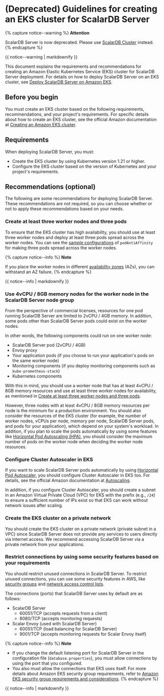 # (Deprecated) Guidelines for creating an EKS cluster for ScalarDB Server

{% capture notice--warning %}
**Attention**

ScalarDB Server is now deprecated. Please use [ScalarDB Cluster](./ManualDeploymentGuideScalarDBClusterOnEKS.md) instead.
{% endcapture %}

<div class="notice--warning">{{ notice--warning | markdownify }}</div>

This document explains the requirements and recommendations for creating an Amazon Elastic Kubernetes Service (EKS) cluster for ScalarDB Server deployment. For details on how to deploy ScalarDB Server on an EKS cluster, see [Deploy ScalarDB Server on Amazon EKS](./ManualDeploymentGuideScalarDBServerOnEKS.md).

## Before you begin

You must create an EKS cluster based on the following requirements, recommendations, and your project's requirements. For specific details about how to create an EKS cluster, see the official Amazon documentation at [Creating an Amazon EKS cluster](https://docs.aws.amazon.com/eks/latest/userguide/create-cluster.html).

## Requirements

When deploying ScalarDB Server, you must:

* Create the EKS cluster by using Kubernetes version 1.21 or higher.
* Configure the EKS cluster based on the version of Kubernetes and your project's requirements.

## Recommendations (optional)

The following are some recommendations for deploying ScalarDB Server. These recommendations are not required, so you can choose whether or not to apply these recommendations based on your needs.

### Create at least three worker nodes and three pods

To ensure that the EKS cluster has high availability, you should use at least three worker nodes and deploy at least three pods spread across the worker nodes. You can see the [sample configurations](../conf/scalardb-custom-values.yaml) of `podAntiAffinity` for making three pods spread across the worker nodes.

{% capture notice--info %}
**Note**

If you place the worker nodes in different [availability zones](https://docs.aws.amazon.com/AWSEC2/latest/UserGuide/using-regions-availability-zones.html) (AZs), you can withstand an AZ failure.
{% endcapture %}

<div class="notice--info">{{ notice--info | markdownify }}</div>

### Use 4vCPU / 8GB memory nodes for the worker node in the ScalarDB Server node group

From the perspective of commercial licenses, resources for one pod running ScalarDB Server are limited to 2vCPU / 4GB memory. In addition, some pods other than ScalarDB Server pods could exist on the worker nodes.

In other words, the following components could run on one worker node:

* ScalarDB Server pod (2vCPU / 4GB)
* Envoy proxy
* Your application pods (if you choose to run your application's pods on the same worker node)
* Monitoring components (if you deploy monitoring components such as `kube-prometheus-stack`)
* Kubernetes components

With this in mind, you should use a worker node that has at least 4vCPU / 8GB memory resources and use at least three worker nodes for availability, as mentioned in [Create at least three worker nodes and three pods](#create-at-least-three-worker-nodes-and-three-pods).

However, three nodes with at least 4vCPU / 8GB memory resources per node is the minimum for a production environment. You should also consider the resources of the EKS cluster (for example, the number of worker nodes, vCPUs per node, memory per node, ScalarDB Server pods, and pods for your application), which depend on your system's workload. In addition, if you plan to scale the pods automatically by using some features like [Horizontal Pod Autoscaling (HPA)](https://kubernetes.io/docs/tasks/run-application/horizontal-pod-autoscale/), you should consider the maximum number of pods on the worker node when deciding the worker node resources.

### Configure Cluster Autoscaler in EKS

If you want to scale ScalarDB Server pods automatically by using [Horizontal Pod Autoscaler](https://docs.aws.amazon.com/eks/latest/userguide/horizontal-pod-autoscaler.html), you should configure Cluster Autoscaler in EKS too. For details, see the official Amazon documentation at [Autoscaling](https://docs.aws.amazon.com/eks/latest/userguide/autoscaling.html#cluster-autoscaler).

In addition, if you configure Cluster Autoscaler, you should create a subnet in an Amazon Virtual Private Cloud (VPC) for EKS with the prefix (e.g., `/24`) to ensure a sufficient number of IPs exist so that EKS can work without network issues after scaling.

### Create the EKS cluster on a private network

You should create the EKS cluster on a private network (private subnet in a VPC) since ScalarDB Server does not provide any services to users directly via internet access. We recommend accessing ScalarDB Server via a private network from your applications.

### Restrict connections by using some security features based on your requirements

You should restrict unused connections in ScalarDB Server. To restrict unused connections, you can use some security features in AWS, like [security groups](https://docs.aws.amazon.com/vpc/latest/userguide/VPC_SecurityGroups.html) and [network access control lists](https://docs.aws.amazon.com/vpc/latest/userguide/vpc-network-acls.html).

The connections (ports) that ScalarDB Server uses by default are as follows:

* ScalarDB Server
    * 60051/TCP (accepts requests from a client)
    * 8080/TCP (accepts monitoring requests)
* Scalar Envoy (used with ScalarDB Server)
    * 60051/TCP (load balancing for ScalarDB Server)
    * 9001/TCP (accepts monitoring requests for Scalar Envoy itself)

{% capture notice--info %}
**Note**

- If you change the default listening port for ScalarDB Server in the configuration file (`database.properties`), you must allow connections by using the port that you configured.
- You also must allow the connections that EKS uses itself. For more details about Amazon EKS security group requirements, refer to [Amazon EKS security group requirements and considerations](https://docs.aws.amazon.com/eks/latest/userguide/sec-group-reqs.html).
{% endcapture %}

<div class="notice--info">{{ notice--info | markdownify }}</div>
